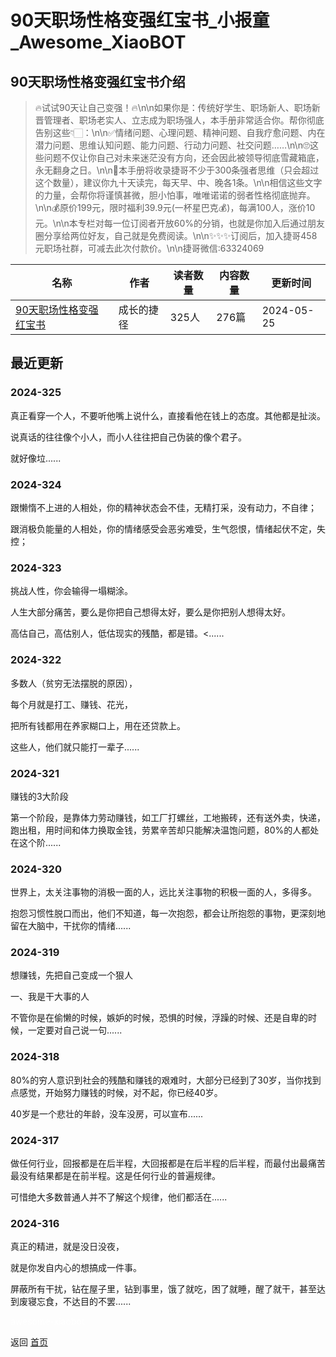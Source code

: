 # 90天职场性格变强红宝书_小报童_Awesome_XiaoBOT

## 90天职场性格变强红宝书介绍
> 🔥试试90天让自己变强！🔥\n\n如果你是：传统好学生、职场新人、职场新晋管理者、职场老实人、立志成为职场强人，本手册非常适合你。帮你彻底告别这些👇🏻：\n\n✅情绪问题、心理问题、精神问题、自我疗愈问题、内在潜力问题、思维认知问题、能力问题、行动力问题、社交问题……\n\n🙄这些问题不仅让你自己对未来迷茫没有方向，还会因此被领导彻底雪藏箱底，永无翻身之日。\n\n🥤本手册将收录捷哥不少于300条强者思维（只会超过这个数量），建议你九十天读完，每天早、中、晚各1条。\n\n相信这些文字的力量，会帮你将谨慎甚微，胆小怕事，唯唯诺诺的弱者性格彻底抛弃。\n\n💰原价199元，限时福利39.9元(一杯星巴克💰)，每满100人，涨价10元。\n\n本专栏对每一位订阅者开放60%的分销，也就是你加入后通过朋友圈分享给两位好友，自己就是免费阅读。\n\n✨✨✨订阅后，加入捷哥458元职场社群，可减去此次付款价。\n\n捷哥微信:63324069  
  


|名称|作者|读者数量|内容数量|更新时间|
|---|---|---|---|---|
|[90天职场性格变强红宝书](https://xiaobot.net/p/zhichang888?refer=9c3f1c95-a052-465a-9902-f6d75080262a)|成长的捷径|325人|276篇|2024-05-25|

## 最近更新
### 2024-325

真正看穿一个人，不要听他嘴上说什么，直接看他在钱上的态度。其他都是扯淡。

说真话的往往像个小人，而小人往往把自己伪装的像个君子。

就好像垃......

### 2024-324

跟懒惰不上进的人相处，你的精神状态会不佳，无精打采，没有动力，不自律；

跟消极负能量的人相处，你的情绪感受会恶劣难受，生气怨恨，情绪起伏不定，失控；

### 2024-323

挑战人性，你会输得一塌糊涂。

人生大部分痛苦，要么是你把自己想得太好，要么是你把别人想得太好。

高估自己，高估别人，低估现实的残酷，都是错。<......

### 2024-322

多数人（贫穷无法摆脱的原因），

每个月就是打工、赚钱、花光，

把所有钱都用在养家糊口上，用在还贷款上。

这些人，他们就只能打一辈子......

### 2024-321

赚钱的3大阶段

第一个阶段，是靠体力劳动赚钱，如工厂打螺丝，工地搬砖，还有送外卖，快递，跑出租，用时间和体力换取金钱，劳累辛苦却只能解决温饱问题，80%的人都处在这个阶......

### 2024-320

世界上，太关注事物的消极一面的人，远比关注事物的积极一面的人，多得多。

抱怨习惯性脱口而出，他们不知道，每一次抱怨，都会让所抱怨的事物，更深刻地留在大脑中，干扰你的情绪......

### 2024-319

想赚钱，先把自己变成一个狠人

一、我是干大事的人

不管你是在偷懒的时候，嫉妒的时候，恐惧的时候，浮躁的时候、还是自卑的时候，一定要对自己说一句......

### 2024-318

80%的穷人意识到社会的残酷和赚钱的艰难时，大部分已经到了30岁，当你找到点感觉，开始努力赚钱的时候，对不起，你已经40岁。

40岁是一个悲壮的年龄，没车没房，可以宣布......

### 2024-317

做任何行业，回报都是在后半程，大回报都是在后半程的后半程，而最付出最痛苦最没有结果都是在前半程。这是任何行业的普遍规律。

可惜绝大多数普通人并不了解这个规律，他们都活在......

### 2024-316

真正的精进，就是没日没夜，

就是你发自内心的想搞成一件事。

屏蔽所有干扰，钻在屋子里，钻到事里，饿了就吃，困了就睡，醒了就干，甚至达到废寝忘食，不达目的不罢......


<a href="https://github.com/Reno9527/awesome-xiaobot" style="color: white; text-decoration: none;">awesome-xiaobot</a>

返回 [首页](../README.md)

